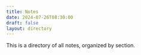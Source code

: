 ```yaml
---
title: Notes
date: 2024-07-26T08:30:00
draft: false
layout: directory
---
```


This is a directory of all notes, organized by section.